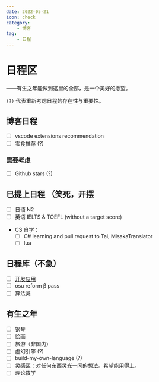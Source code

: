 ```yaml
---
date: 2022-05-21
icon: check
category:
    - 博客
tag:
    - 日程
---
```

# 日程区
<div class="subtitle">——有生之年能做到这里的全部，是一个美好的愿望。</div>

`(?)` 代表重新考虑日程的存在性与重要性。
## 博客日程
- [ ] vscode extensions recommendation
- [ ] 零食推荐 (?)
### 需要考虑
- [ ] Github stars (?)
## 已提上日程 <span class="heimu" title="你知道的太多了">（笑死，开摆</span>
- [ ] 日语 N2
- [ ] 英语 IELTS & TOEFL (without a target score)
* CS 自学：
    - [ ] C# learning and pull request to Tai, MisakaTranslator
    - [ ] lua

## 日程库（不急）
- [ ] [开发应用](../hide/inspiration.md#编程灵感)
- [ ] osu reform β pass
- [ ] 算法类

## 有生之年
- [ ] 钢琴
- [ ] 绘画
- [ ] 旅游（非国内）
- [ ] 虚幻引擎 (?)
- [ ] build-my-own-language (?)
- [ ] [灵感区](../hide/inspiration.md)：对任何东西灵光一闪的想法。希望能用得上。
- [ ] 理论数学